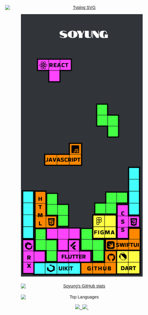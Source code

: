 

<div align="center" style="font-family: Arial, sans-serif;">

  <a href="https://git.io/typing-svg">
    <img src="https://readme-typing-svg.demolab.com?font=Fira+Code&pause=1000&width=400&lines=Hi%2C+I'm+Soyung;Welcome+to+my+Github" alt="Typing SVG" style="display: block; margin: 0 auto;">
  </a>

  <p>
    <img src="https://github.com/simsoyung/simsoyung/blob/main/Tetris%20(Community)%20(Copy).svg" alt="Tetris Game" width="400" height="auto"/>
  </p>

  <div style="margin-top: 20px;">
    <a href="https://github.com/simsoyung/github-readme-stats">
      <img src="https://github-readme-stats.vercel.app/api?username=simsoyung" alt="Soyung's GitHub stats" style="display: block; margin: 0 auto; width: 400px;">
    </a>
  </div>

  <div style="margin-top: 20px;">
    <img src="https://github-readme-stats.vercel.app/api/top-langs/?username=simsoyung&layout=compact" alt="Top Languages" style="display: block; margin: auto; width: 400px;">
  </div>

  </br>
  <div>
    <a href="https://sosoyung-int-p.tistory.com">
      <img src="https://img.shields.io/badge/tistory-1EBC8F?style=for-the-badge&logo=tistory&logoColor=white" />&nbsp
    </a>
    <a href="mailto:simsy1024@gmail.com">
      <img src="https://img.shields.io/badge/simsy1024@gmail.com-D14836?style=for-the-badge&logo=gmail&logoColor=white"/>&nbsp
    </a>
  </div>

</div>

